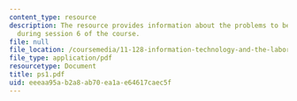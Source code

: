 ```yaml
---
content_type: resource
description: The resource provides information about the problems to be submitted
  during session 6 of the course.
file: null
file_location: /coursemedia/11-128-information-technology-and-the-labor-market-spring-2005/eeeaa95ab2a8ab70ea1ae64617caec5f_ps1.pdf
file_type: application/pdf
resourcetype: Document
title: ps1.pdf
uid: eeeaa95a-b2a8-ab70-ea1a-e64617caec5f
---
```

